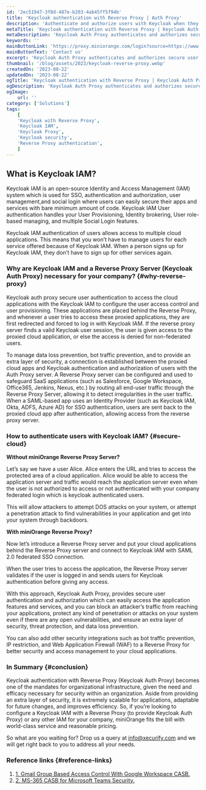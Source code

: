 ```yaml
---
id: '2ec51947-3f8d-487e-b203-4ab45ff5f94b'
title: 'Keycloak authentication with Reverse Proxy | Auth Proxy'
description: 'Authenticate and authorize users with Keycloak when they try to access any apps and restrict access in real time with a Keycloak Auth Proxy security solution. If the reverse proxy server finds a valid Keycloak user session, the user is given access to the proxied cloud application, else the access is denied for non-federated users.'
metaTitle: 'Keycloak authentication with Reverse Proxy | Keycloak Auth Proxy'
metaDescription: 'Keycloak Auth Proxy authenticates and authorizes secure user login to the proxied cloud apps with a Reverse Proxy. Keycloak IAM provides secure user login.'
keywords: ''
mainButtonLink: 'https://proxy.miniorange.com/login?source=https://www.miniorange.com/blog/reverse-proxy-access-control-for-keycloak-authenticated-users/'
mainButtonText: 'Contact us'
excerpt: 'Keycloak Auth Proxy authenticates and authorizes secure user login to the proxied cloud apps with a Reverse Proxy. Keycloak IAM provides secure user login.'
thumbnail: '/blog/assets/2023/keycloak-reverse-proxy.webp'
createdOn: '2023-08-22'
updatedOn: '2023-08-22'
ogTitle: 'Keycloak authentication with Reverse Proxy | Keycloak Auth Proxy'
ogDescription: 'Keycloak Auth Proxy authenticates and authorizes secure user login to the proxied cloud apps with a Reverse Proxy. Keycloak IAM provides secure user login.'
ogImage:
    url: ''
category: ['Solutions']
tags:
    [
	'Keycloak with Reverse Proxy',
    'Keycloak IAM',
    'Keycloak Proxy',
    'Keycloak security',
    'Reverse Proxy authentication',
    ]
---
```



## What is Keycloak IAM?

Keycloak IAM is an open-source Identity and Access Management (IAM) system which is used for SSO, authentication and authorization, user management,and social login where users can easily secure their apps and services with bare minimum amount of code. Keycloak IAM User authentication handles your User Provisioning, Identity brokering, User role-based managing, and multiple Social Login features.

Keycloak IAM authentication of users allows access to multiple cloud applications. This means that you won’t have to manage users for each service offered because of Keycloak IAM. When a person signs up for Keycloak IAM, they don’t have to sign up for other services again.

### Why are Keycloak IAM and a Reverse Proxy Server (Keycloak Auth Proxy) necessary for your company? {#why-reverse-proxy}

Keycloak auth proxy secure user authentication to access the cloud applications with the Keycloak IAM to configure the user access control and user provisioning. These applications are placed behind the Reverse Proxy, and whenever a user tries to access these proxied applications, they are first redirected and forced to log in with Keycloak IAM. If the reverse proxy server finds a valid Keycloak user session, the user is given access to the proxied cloud application, or else the access is denied for non-federated users.

To manage data loss prevention, bot traffic prevention, and to provide an extra layer of security, a connection is established between the proxied cloud apps and Keycloak authentication and authorization of users with the Auth Proxy server. A Reverse Proxy server can be configured and used to safeguard SaaS applications (such as Salesforce, Google Workspace, Office365, Jenkins, Nexus, etc.) by routing all end-user traffic through the Reverse Proxy Server, allowing it to detect irregularities in the user traffic. When a SAML-based app uses an Identity Provider (such as Keycloak IAM, Okta, ADFS, Azure AD) for SSO authentication, users are sent back to the proxied cloud app after authentication, allowing access from the reverse proxy server.

### How to authenticate users with Keycloak IAM? {#secure-cloud}

**Without miniOrange Reverse Proxy Server?**

Let’s say we have a user Alice. Alice enters the URL and tries to access the protected area of a cloud application. Alice would be able to access the application server and traffic would reach the application server even when the user is not authorized to access or not authenticated with your company federated login which is keycloak authenticated users.

This will allow attackers to attempt DOS attacks on your system, or attempt a penetration attack to find vulnerabilities in your application and get into your system through backdoors.

**With miniOrange Reverse Proxy?**

Now let’s introduce a Reverse Proxy server and put your cloud applications behind the Reverse Proxy server and connect to Keycloak IAM with SAML 2.0 federated SSO connection.

When the user tries to access the application, the Reverse Proxy server validates if the user is logged in and sends users for Keycloak authentication before giving any access.

With this approach, Keycloak Auth Proxy, provides secure user authentication and authorization which can easily access the application features and services, and you can block an attacker’s traffic from reaching your applications, protect any kind of penetration or attacks on your system even if there are any open vulnerabilities, and ensure an extra layer of security, threat protection, and data loss prevention.

You can also add other security integrations such as bot traffic prevention, IP restriction, and Web Application Firewall (WAF) to a Reverse Proxy for better security and access management to your cloud applications.

### In Summary {#conclusion}

Keycloak authentication with Reverse Proxy (Keycloak Auth Proxy) becomes one of the mandates for organizational infrastructure, given the need and efficacy necessary for security within an organization. Aside from providing an extra layer of security, it is extremely scalable for applications, adaptable for future changes, and improves efficiency. So, if you’re looking to configure a Keycloak IAM with a Reverse Proxy (to provide Keycloak Auth Proxy) or any other IAM for your company, miniOrange fits the bill with world-class service and reasonable pricing.

So what are you waiting for? Drop us a query at [info@xecurify.com](mailto:info@xecurify.com) and we will get right back to you to address all your needs.

### Reference links  {#reference-links}

1. [1. Gmail Group Based Access Control With Google Workspace CASB.](https://www.miniorange.com/blog/gmail-group-based-access-control-with-google-workspace-casb/)
2. [2. MS-365 CASB for Microsoft Teams Security.](https://www.miniorange.com/blog/ms-365-casb-for-microsoft-teams-security/)



